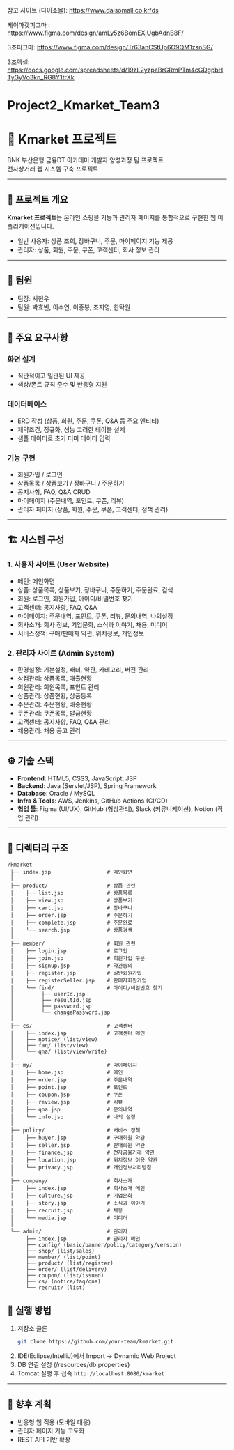 참고 사이트 (다이소몰): https://www.daisomall.co.kr/ds

케이마켓피그마 : https://www.figma.com/design/amLy5z6BomEXjUgbAdnB8F/

3조피그마: https://www.figma.com/design/Tr63anCStUp6O9QM1zsnSG/

3조엑셀: https://docs.google.com/spreadsheets/d/19zL2yzpaBrGRmPTm4cGDgpbHTyGyVo3kn_RG8Y1trXk

# Project2_Kmarket_Team3
# 🛒 Kmarket 프로젝트  
BNK 부산은행 금융DT 아카데미 개발자 양성과정 팀 프로젝트  
전자상거래 웹 시스템 구축 프로젝트  

---

## 📖 프로젝트 개요
**Kmarket 프로젝트**는 온라인 쇼핑몰 기능과 관리자 페이지를 통합적으로 구현한 웹 어플리케이션입니다.  

- 일반 사용자: 상품 조회, 장바구니, 주문, 마이페이지 기능 제공  
- 관리자: 상품, 회원, 주문, 쿠폰, 고객센터, 회사 정보 관리  

---

## 👥 팀원
- 팀장: 서현우
- 팀원: 박효빈, 이수연, 이종봉, 조지영, 한탁원

---

## 🎯 주요 요구사항
### 화면 설계
- 직관적이고 일관된 UI 제공  
- 색상/폰트 규칙 준수 및 반응형 지원  

### 데이터베이스
- ERD 작성 (상품, 회원, 주문, 쿠폰, Q&A 등 주요 엔티티)  
- 제약조건, 정규화, 성능 고려한 테이블 설계  
- 샘플 데이터로 초기 더미 데이터 입력  

### 기능 구현
- 회원가입 / 로그인  
- 상품목록 / 상품보기 / 장바구니 / 주문하기  
- 공지사항, FAQ, Q&A CRUD  
- 마이페이지 (주문내역, 포인트, 쿠폰, 리뷰)  
- 관리자 페이지 (상품, 회원, 주문, 쿠폰, 고객센터, 정책 관리)  

---

## 🏗️ 시스템 구성
### 1. 사용자 사이트 (User Website)
- 메인: 메인화면  
- 상품: 상품목록, 상품보기, 장바구니, 주문하기, 주문완료, 검색  
- 회원: 로그인, 회원가입, 아이디/비밀번호 찾기  
- 고객센터: 공지사항, FAQ, Q&A  
- 마이페이지: 주문내역, 포인트, 쿠폰, 리뷰, 문의내역, 나의설정  
- 회사소개: 회사 정보, 기업문화, 소식과 이야기, 채용, 미디어  
- 서비스정책: 구매/판매자 약관, 위치정보, 개인정보  

### 2. 관리자 사이트 (Admin System)
- 환경설정: 기본설정, 배너, 약관, 카테고리, 버전 관리  
- 상점관리: 상품목록, 매출현황  
- 회원관리: 회원목록, 포인트 관리  
- 상품관리: 상품현황, 상품등록  
- 주문관리: 주문현황, 배송현황  
- 쿠폰관리: 쿠폰목록, 발급현황  
- 고객센터: 공지사항, FAQ, Q&A 관리  
- 채용관리: 채용 공고 관리  

---

## ⚙️ 기술 스택
- **Frontend**: HTML5, CSS3, JavaScript, JSP  
- **Backend**: Java (Servlet/JSP), Spring Framework  
- **Database**: Oracle / MySQL  
- **Infra & Tools**: AWS, Jenkins, GitHub Actions (CI/CD)  
- **협업 툴**: Figma (UI/UX), GitHub (형상관리), Slack (커뮤니케이션), Notion (작업 관리)  

---

## 📂 디렉터리 구조
```plaintext
/kmarket
 ├── index.jsp                  # 메인화면
 │
 ├── product/                   # 상품 관련
 │    ├── list.jsp              # 상품목록
 │    ├── view.jsp              # 상품보기
 │    ├── cart.jsp              # 장바구니
 │    ├── order.jsp             # 주문하기
 │    ├── complete.jsp          # 주문완료
 │    └── search.jsp            # 상품검색
 │
 ├── member/                    # 회원 관련
 │    ├── login.jsp             # 로그인
 │    ├── join.jsp              # 회원가입 구분
 │    ├── signup.jsp            # 약관동의
 │    ├── register.jsp          # 일반회원가입
 │    ├── registerSeller.jsp    # 판매자회원가입
 │    └── find/                 # 아이디/비밀번호 찾기
 │         ├── userId.jsp
 │         ├── resultId.jsp
 │         ├── password.jsp
 │         └── changePassword.jsp
 │
 ├── cs/                        # 고객센터
 │    ├── index.jsp             # 고객센터 메인
 │    ├── notice/ (list/view)
 │    ├── faq/ (list/view)
 │    └── qna/ (list/view/write)
 │
 ├── my/                        # 마이페이지
 │    ├── home.jsp              # 메인
 │    ├── order.jsp             # 주문내역
 │    ├── point.jsp             # 포인트
 │    ├── coupon.jsp            # 쿠폰
 │    ├── review.jsp            # 리뷰
 │    ├── qna.jsp               # 문의내역
 │    └── info.jsp              # 나의 설정
 │
 ├── policy/                    # 서비스 정책
 │    ├── buyer.jsp             # 구매회원 약관
 │    ├── seller.jsp            # 판매회원 약관
 │    ├── finance.jsp           # 전자금융거래 약관
 │    ├── location.jsp          # 위치정보 이용 약관
 │    └── privacy.jsp           # 개인정보처리방침
 │
 ├── company/                   # 회사소개
 │    ├── index.jsp             # 회사소개 메인
 │    ├── culture.jsp           # 기업문화
 │    ├── story.jsp             # 소식과 이야기
 │    ├── recruit.jsp           # 채용
 │    └── media.jsp             # 미디어
 │
 └── admin/                     # 관리자
      ├── index.jsp             # 관리자 메인
      ├── config/ (basic/banner/policy/category/version)
      ├── shop/ (list/sales)
      ├── member/ (list/point)
      ├── product/ (list/register)
      ├── order/ (list/delivery)
      ├── coupon/ (list/issued)
      ├── cs/ (notice/faq/qna)
      └── recruit/ (list)
```

## 🚀 실행 방법
1. 저장소 클론  
   ```bash
   git clone https://github.com/your-team/kmarket.git
   ```
2. IDE(Eclipse/IntelliJ)에서 Import → Dynamic Web Project
3. DB 연결 설정 (/resources/db.properties)
4. Tomcat 실행 후 접속
```http://localhost:8080/kmarket```

---
## 📌 향후 계획
- 반응형 웹 적용 (모바일 대응)
- 관리자 페이지 기능 고도화
- REST API 기반 확장
